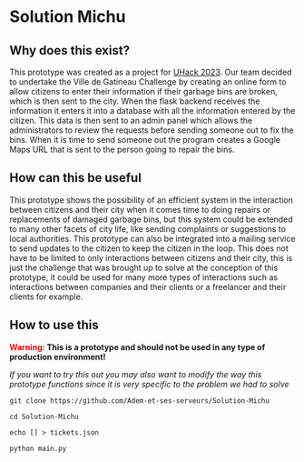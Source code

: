 # Solution Michu

## Why does this exist?

This prototype was created as a project for [UHack 2023](https://www.peso-outaouais.ca/evenement/uhack-2023/). Our team decided to undertake the Ville de Gatineau Challenge by creating an online form to allow citizens to enter their information if their garbage bins are broken, which is then sent to the city. When the flask backend receives the information it enters it into a database with all the information entered by the citizen. This data is then sent to an admin panel which allows the administrators to review the requests before sending someone out to fix the bins. When it is time to send someone out the program creates a Google Maps URL that is sent to the person going to repair the bins.

## How can this be useful

This prototype shows the possibility of an efficient system in the interaction between citizens and their city when it comes time to doing repairs or replacements of damaged garbage bins, but this system could be extended to many other facets of city life, like sending complaints or suggestions to local authorities. This prototype can also be integrated into a mailing service to send updates to the citizen to keep the citizen in the loop. This does not have to be limited to only interactions between citizens and their city, this is just the challenge that was brought up to solve at the conception of this prototype, it could be used for many more types of interactions such as interactions between companies and their clients or a freelancer and their clients for example.

## How to use this

<span style="color:red;font-weight:bold">Warning: </span>**This is a prototype and should not be used in any type of production environment!**

*If you want to try this out you may also want to modify the way this prototype functions since it is very specific to the problem we had to solve*

`git clone https://github.com/Adem-et-ses-serveurs/Solution-Michu`

`cd Solution-Michu`

`echo [] > tickets.json`

`python main.py`
